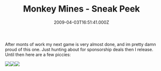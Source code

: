 ﻿---
coverImage: /images/fallback-post-header.png
date: '2009-04-03T16:51:41.000Z'
tags: []
title: Monkey Mines - Sneak Peek
oldUrl: /actionscript/monkey-mines-sneak-peek
---

After monts of work my next game is very almost done, and im pretty damn proud of this one. Just hunting about for sponsorship deals then I release. Until then here are a few piccies:

<!-- more -->

![](https://www.mikecann.blog/Images/MonkeyMines/1.png)![](https://www.mikecann.blog/Images/MonkeyMines/2.png)![](https://www.mikecann.blog/Images/MonkeyMines/3.png)
